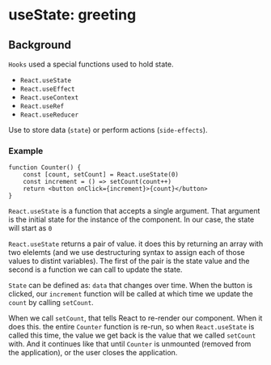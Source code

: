 # useState: greeting

## Background

`Hooks` used a special functions used to hold state.

- `React.useState`
- `React.useEffect`
- `React.useContext`
- `React.useRef`
- `React.useReducer`

Use to store data (`state`) or perform actions (`side-effects`).

### Example

```JSX
function Counter() {
    const [count, setCount] = React.useState(0)
    const increment = () => setCount(count++)
    return <button onClick={increment}>{count}</button>
}
```

`React.useState` is a function that accepts a single argument. That argument is the initial state for the instance of the component. In our case, the state will start as `0`

`React.useState` returns a pair of value. it does this by returning an array with two elelemts (and we use destructuring syntax to assign each of those values to distint variables). The first of the pair is the state value and the second is a function we can call to update the state.

`State` can be defined as: `data` that changes over time. When the button is clicked, our `increment` function will be called at which time we update the `count` by calling `setCount`.

When we call `setCount`, that tells React to re-render our component. When it does this. the entire `Counter` function is re-run, so when `React.useState` is called this time, the value we get back is the value that we called `setCount` with. And it continues like that until `Counter` is unmounted (removed from the application), or the user closes the application.
